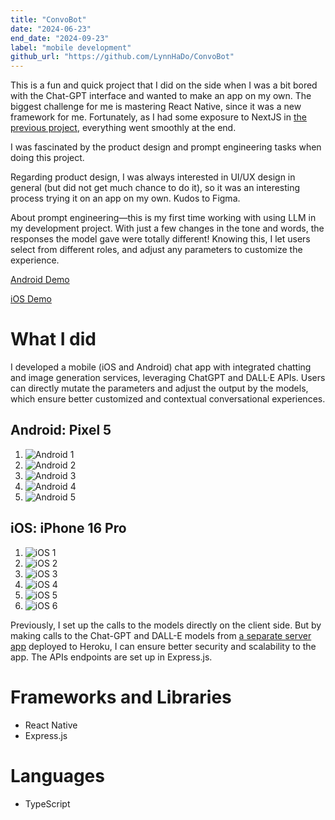 ```yaml
---
title: "ConvoBot"
date: "2024-06-23"
end_date: "2024-09-23"
label: "mobile development"
github_url: "https://github.com/LynnHaDo/ConvoBot"
---
```


This is a fun and quick project that I did on the side when I was a bit bored with the Chat-GPT interface and wanted to make an app on my own. The biggest challenge for me is mastering React Native, since it was a new framework for me. Fortunately, as I had some exposure to NextJS in [the previous project](/projects/gesture-verse), everything went smoothly at the end.

I was fascinated by the product design and prompt engineering tasks when doing this project. 

Regarding product design, I was always interested in UI/UX design in general (but did not get much chance to do it), so it was an interesting process trying it on an app on my own. Kudos to Figma.

About prompt engineering—this is my first time working with using LLM in my development project. With just a few changes in the tone and words, the responses the model gave were totally different! Knowing this, I let users select from different roles, and adjust any parameters to customize the experience. 

[Android Demo](https://www.loom.com/share/0251287798f547528f06437493ef136b)

[iOS Demo](https://www.loom.com/share/2429e16e59c1463e8342e0dd21b4bee4)

# What I did

I developed a mobile (iOS and Android) chat app with integrated chatting and image generation services, leveraging ChatGPT and DALL·E APIs. Users can directly mutate the parameters and adjust the output by the models, which ensure better customized and contextual conversational experiences. 

## Android: Pixel 5

1. ![Android 1](/projects/convobot/Android_1.png)
2. ![Android 2](/projects/convobot/Android_2.png)
3. ![Android 3](/projects/convobot/Android_3.png)
4. ![Android 4](/projects/convobot/Android_4.png)
5. ![Android 5](/projects/convobot/Android_5.png)

## iOS: iPhone 16 Pro

1. ![iOS 1](/projects/convobot/iOS_1.png)
2. ![iOS 2](/projects/convobot/iOS_2.png)
3. ![iOS 3](/projects/convobot/iOS_3.png)
4. ![iOS 4](/projects/convobot/iOS_4.png)
5. ![iOS 5](/projects/convobot/iOS_5.png)
6. ![iOS 6](/projects/convobot/iOS_6.png)

Previously, I set up the calls to the models directly on the client side. But by making calls to the Chat-GPT and DALL-E models from [a separate server app](https://github.com/LynnHaDo/ConvoBot-Server) deployed to Heroku, I can ensure better security and scalability to the app. The APIs endpoints are set up in Express.js. 

# Frameworks and Libraries

- React Native
- Express.js

# Languages

- TypeScript